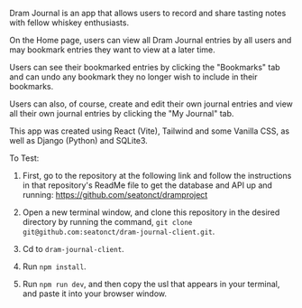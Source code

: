 Dram Journal is an app that allows users to record and share tasting notes with fellow whiskey enthusiasts.

On the Home page, users can view all Dram Journal entries by all users and may bookmark entries they want to view at a later time.

Users can see their bookmarked entries by clicking the "Bookmarks" tab and can undo any bookmark they no longer wish to include in their bookmarks.

Users can also, of course, create and edit their own journal entries and view all their own journal entries by clicking the "My Journal" tab.

This app was created using React (Vite), Tailwind and some Vanilla CSS, as well as Django (Python) and SQLite3.

To Test:

1. First, go to the repository at the following link and follow the instructions in that repository's ReadMe file to get the database and API up and running: https://github.com/seatonct/dramproject

2. Open a new terminal window, and clone this repository in the desired directory by running the command, `git clone git@github.com:seatonct/dram-journal-client.git`.

3. Cd to `dram-journal-client`.

4. Run `npm install`.

5. Run `npm run dev`, and then copy the usl that appears in your terminal, and paste it into your browser window.
